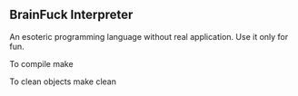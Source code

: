## BrainFuck Interpreter

An esoteric programming language without real application.
Use it only for fun.

To compile
make

To clean objects
make clean
